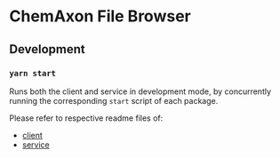 # ChemAxon File Browser

## Development

### `yarn start`

Runs both the client and service in development mode, by concurrently running the corresponding `start` script of each package.

Please refer to respective readme files of:

- [client](client/README.md)
- [service](service/README.md)
